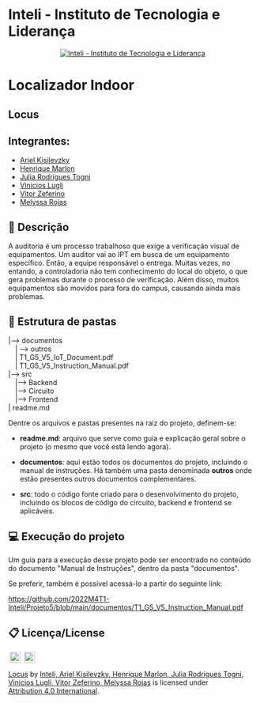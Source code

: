 # Inteli - Instituto de Tecnologia e Liderança

<p align="center">
<a href= "https://www.inteli.edu.br/"><img src="https://www.inteli.edu.br/wp-content/uploads/2021/08/20172028/marca_1-2.png" alt="Inteli - Instituto de Tecnologia e Liderança" border="0"></a>
</p>

# Localizador Indoor

## Locus

## Integrantes:

- <a href="#">Ariel Kisilevzky</a>
- <a href="#">Henrique Marlon</a>
- <a href="#">Julia Rodrigues Togni</a>
- <a href="#">Vinicios Lugli</a>
- <a href="#">Vitor Zeferino</a>
- <a href="#">Melyssa Rojas</a>

## 📝 Descrição

A auditoria é um processo trabalhoso que exige a verificação visual de equipamentos. Um auditor vai ao IPT em busca de um equipamento específico. Então, a equipe responsável o entrega. Muitas vezes, no entando, a controladoria não tem conhecimento do local do objeto, o que gera problemas durante o processo de verificação. Além disso, muitos equipamentos são movidos para fora do campus, causando ainda mais problemas.

## 📁 Estrutura de pastas

|--> documentos<br>
&emsp;| --> outros <br>
&emsp;| T1_G5_V5_IoT_Document.pdf<br>
&emsp;| T1_G5_V5_Instruction_Manual.pdf<br>
|--> src<br>
&emsp;|--> Backend<br>
&emsp;|--> Circuito<br>
&emsp;|--> Frontend<br>
| readme.md<br>

Dentre os arquivos e pastas presentes na raiz do projeto, definem-se:

- <b>readme.md</b>: arquivo que serve como guia e explicação geral sobre o projeto (o mesmo que você está lendo agora).

- <b>documentos</b>: aqui estão todos os documentos do projeto, incluindo o manual de instruções. Há também uma pasta denominada <b>outros</b> onde estão presentes outros documentos complementares.

- <b>src</b>: todo o código fonte criado para o desenvolvimento do projeto, incluindo os blocos de código do circuito, backend e frontend se aplicáveis.

## 💻 Execução do projeto

Um guia para a execução desse projeto pode ser encontrado no conteúdo do documento "Manual de Instruções", dentro da pasta "documentos".

Se preferir, também é possível acessá-lo a partir do seguinte link:

https://github.com/2022M4T1-Inteli/Projeto5/blob/main/documentos/T1_G5_V5_Instruction_Manual.pdf

## 📋 Licença/License

<img style="height:22px!important;margin-left:3px;vertical-align:text-bottom;" src="https://mirrors.creativecommons.org/presskit/icons/cc.svg?ref=chooser-v1">
<img style="height:22px!important;margin-left:3px;vertical-align:text-bottom;" src="https://mirrors.creativecommons.org/presskit/icons/by.svg?ref=chooser-v1">

<p xmlns:cc="http://creativecommons.org/ns#" xmlns:dct="http://purl.org/dc/terms/"><a property="dct:title" rel="cc:attributionURL" href="#">Locus</a> by <a rel="cc:attributionURL dct:creator" property="cc:attributionName" href="#">Inteli, Ariel Kisilevzky, Henrique Marlon, Julia Rodrigues Togni, Vinicios Lugli, Vitor Zeferino, Melyssa Rojas</a> is licensed under <a href="http://creativecommons.org/licenses/by/4.0/?ref=chooser-v1" target="_blank" rel="license noopener noreferrer" style="display:inline-block;">Attribution 4.0 International</a>.</p>
